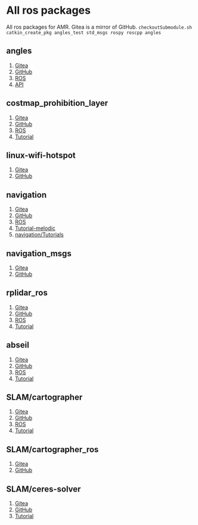 # All ros packages
All ros packages for AMR. Gitea is a mirror of GitHub.
`checkoutSubmodule.sh`
`catkin_create_pkg angles_test std_msgs rospy roscpp angles`

## angles
1. [Gitea](http://192.168.3.82:3000/ROS1/angles.git)
2. [GitHub](https://github.com/ros/angles)
3. [ROS](https://wiki.ros.org/angles)
4. [API](https://docs.ros.org/en/api/angles/html/)

## costmap_prohibition_layer
1. [Gitea](http://192.168.3.82:3000/ROS1/costmap_prohibition_layer.git)
2. [GitHub](https://github.com/rst-tu-dortmund/costmap_prohibition_layer)
3. [ROS](http://wiki.ros.org/costmap_prohibition_layer)
4. [Tutorial](http://wiki.ros.org/costmap_2d/Tutorials/Configuring%20Layered%20Costmaps)

## linux-wifi-hotspot
1. [Gitea](http://192.168.3.82:3000/ROS1/linux-wifi-hotspot.git)
2. [GitHub](https://github.com/lakinduakash/linux-wifi-hotspot)

## navigation
1. [Gitea](http://192.168.3.82:3000/ROS1/navigation.git)
2. [GitHub](https://github.com/ros-planning/navigation)
3. [ROS](http://wiki.ros.org/navigation)
4. [Tutorial-melodic](http://wiki.ros.org/navigation_tutorials)
5. [navigation/Tutorials](http://wiki.ros.org/navigation/Tutorials)

## navigation_msgs
1. [Gitea](http://192.168.3.82/ROS1/navigation_msgs)
2. [GitHub](http://github.com/ros-planning/navigation_msgs)

## rplidar_ros
1. [Gitea](http://192.168.3.82:3000/ROS1/rplidar_ros.git)
2. [GitHub](https://github.com/Slamtec/rplidar_ros)
3. [ROS](http://wiki.ros.org/rplidar)
4. [Tutorial](https://github.com/robopeak/rplidar_ros/wiki)

## abseil
1. [Gitea]()
2. [GitHub](https://github.com/abseil/abseil-cpp.git)
3. [ROS](http://wiki.ros.org/abseil_cpp)
4. [Tutorial](https://abseil.io/docs/cpp/quickstart)

## SLAM/cartographer
1. [Gitea](http://192.168.3.82:3000/ROS1/cartographer.git)
2. [GitHub](https://github.com/googlecartographer/cartographer)
3. [ROS](http://wiki.ros.org/cartographer)
4. [Tutorial](https://google-cartographer-ros.readthedocs.io/en/latest/)

## SLAM/cartographer_ros
1. [Gitea](http://192.168.3.82:3000/ROS1/cartographer_ros.git)
2. [GitHub](https://github.com/cartographer-project/cartographer_ros)

## SLAM/ceres-solver
1. [Gitea](http://192.168.3.82:3000/ROS1/ceres-solver.git)
2. [GitHub](https://github.com/ceres-solver/ceres-solver)
3. [Tutorial](http://ceres-solver.org/tutorial.html)
